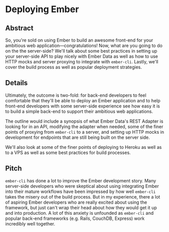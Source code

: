 # Deploying Ember

## Abstract

So, you're sold on using Ember to build an awesome front-end for your ambitious web application—congratulations! Now, what are you going to do on the the server-side? We'll talk about some best practices in setting up your server-side API to play nicely with Ember Data as well as how to use HTTP mocks and server proxying to integrate with `ember-cli`. Lastly, we'll cover the build process as well as popular deployment strategies.

## Details

Ultimately, the outcome is two-fold: for back-end developers to feel comfortable that they'll be able to deploy an Ember application and to help front-end developers with some server-side experience see how easy it is to build a simple back-end to support their ambitious web applications.

The outline would include a synopsis of what Ember Data's REST Adapter is looking for in an API, modifying the adapter when needed, some of the finer points of proxying from `ember-cli` to a server, and setting up HTTP mocks in development for endpoints that are still being built on the server side.

We'll also look at some of the finer points of deploying to Heroku as well as to a VPS as well as some best practices for build processes.

## Pitch

`ember-cli` has done a lot to improve the Ember development story. Many server-side developers who were skeptical about using integrating Ember into their mature workflows have been impressed by how well `ember-cli` takes the misery out of the build process. But in my experience, there a lot of aspiring Ember developers who are really excited about using the framework, but just can't wrap their head about how they would get it up and into production. A lot of this anxiety is unfounded as `ember-cli` and popular back-end frameworks (e.g. Rails, CouchDB, Express) work incredibly well together.
